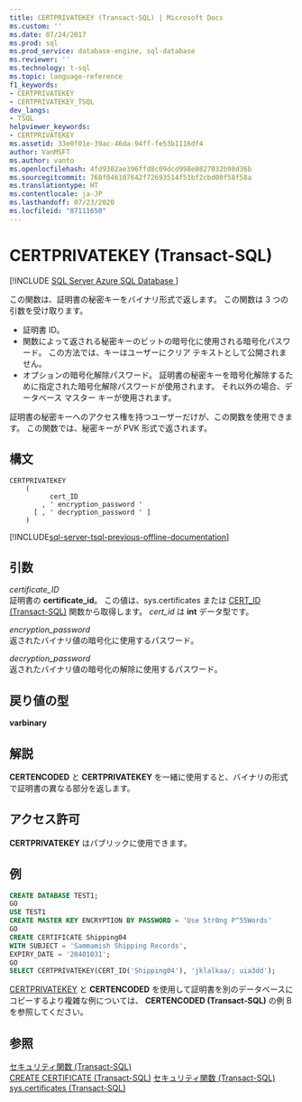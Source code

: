 ```yaml
---
title: CERTPRIVATEKEY (Transact-SQL) | Microsoft Docs
ms.custom: ''
ms.date: 07/24/2017
ms.prod: sql
ms.prod_service: database-engine, sql-database
ms.reviewer: ''
ms.technology: t-sql
ms.topic: language-reference
f1_keywords:
- CERTPRIVATEKEY
- CERTPRIVATEKEY_TSQL
dev_langs:
- TSQL
helpviewer_keywords:
- CERTPRIVATEKEY
ms.assetid: 33e0f01e-39ac-46da-94ff-fe53b1116df4
author: VanMSFT
ms.author: vanto
ms.openlocfilehash: 4fd9302ae396ffd8c09dcd998e0827032b98d36b
ms.sourcegitcommit: 768f046107642f72693514f51bf2cbd00f58f58a
ms.translationtype: HT
ms.contentlocale: ja-JP
ms.lasthandoff: 07/23/2020
ms.locfileid: "87111650"
---
```

# <a name="certprivatekey-transact-sql"></a>CERTPRIVATEKEY (Transact-SQL)
[!INCLUDE [SQL Server Azure SQL Database ](../../includes/applies-to-version/sql-asdb.md)]

この関数は、証明書の秘密キーをバイナリ形式で返します。 この関数は 3 つの引数を受け取ります。
-   証明書 ID。  
-   関数によって返される秘密キーのビットの暗号化に使用される暗号化パスワード。 この方法では、キーはユーザーにクリア テキストとして公開されません。  
-   オプションの暗号化解除パスワード。 証明書の秘密キーを暗号化解除するために指定された暗号化解除パスワードが使用されます。 それ以外の場合、データベース マスター キーが使用されます。  
  
証明書の秘密キーへのアクセス権を持つユーザーだけが、この関数を使用できます。 この関数では、秘密キーが PVK 形式で返されます。
  
## <a name="syntax"></a>構文  
  
```syntaxsql
CERTPRIVATEKEY   
    (  
          cert_ID   
        , ' encryption_password '   
      [ , ' decryption_password ' ]  
    )  
```  
  
[!INCLUDE[sql-server-tsql-previous-offline-documentation](../../includes/sql-server-tsql-previous-offline-documentation.md)]

## <a name="arguments"></a>引数
*certificate_ID*  
証明書の **certificate_id**。 この値は、sys.certificates または [CERT_ID &#40;Transact-SQL&#41;](../../t-sql/functions/cert-id-transact-sql.md) 関数から取得します。 *cert_id* は **int** データ型です。
  
*encryption_password*  
返されたバイナリ値の暗号化に使用するパスワード。
  
*decryption_password*  
返されたバイナリ値の暗号化の解除に使用するパスワード。
  
## <a name="return-types"></a>戻り値の型
**varbinary**
  
## <a name="remarks"></a>解説  
**CERTENCODED** と **CERTPRIVATEKEY** を一緒に使用すると、バイナリの形式で証明書の異なる部分を返します。
  
## <a name="permissions"></a>アクセス許可  
**CERTPRIVATEKEY** はパブリックに使用できます。
  
## <a name="examples"></a>例  
  
```sql
CREATE DATABASE TEST1;  
GO  
USE TEST1  
CREATE MASTER KEY ENCRYPTION BY PASSWORD = 'Use 5tr0ng P^55Words'  
GO  
CREATE CERTIFICATE Shipping04   
WITH SUBJECT = 'Sammamish Shipping Records',   
EXPIRY_DATE = '20401031';  
GO  
SELECT CERTPRIVATEKEY(CERT_ID('Shipping04'), 'jklalkaa/; uia3dd');  
```  
  
[CERTPRIVATEKEY](../../t-sql/functions/certencoded-transact-sql.md) と **CERTENCODED** を使用して証明書を別のデータベースにコピーするより複雑な例については、 **CERTENCODED &#40;Transact-SQL&#41;** の例 B を参照してください。
  
## <a name="see-also"></a>参照
[セキュリティ関数 &#40;Transact-SQL&#41;](../../t-sql/functions/security-functions-transact-sql.md)  
[CREATE CERTIFICATE &#40;Transact-SQL&#41;](../../t-sql/statements/create-certificate-transact-sql.md)
[セキュリティ関数 &#40;Transact-SQL&#41;](../../t-sql/functions/security-functions-transact-sql.md)
[sys.certificates &#40;Transact-SQL&#41;](../../relational-databases/system-catalog-views/sys-certificates-transact-sql.md)
  
  
